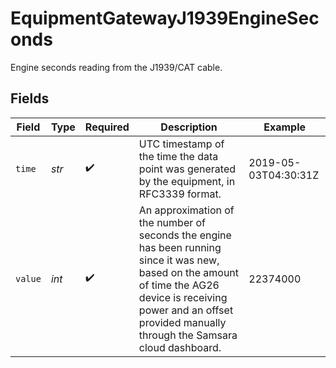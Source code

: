 # EquipmentGatewayJ1939EngineSeconds

Engine seconds reading from the J1939/CAT cable.


## Fields

| Field                                                                                                                                                                                                                       | Type                                                                                                                                                                                                                        | Required                                                                                                                                                                                                                    | Description                                                                                                                                                                                                                 | Example                                                                                                                                                                                                                     |
| --------------------------------------------------------------------------------------------------------------------------------------------------------------------------------------------------------------------------- | --------------------------------------------------------------------------------------------------------------------------------------------------------------------------------------------------------------------------- | --------------------------------------------------------------------------------------------------------------------------------------------------------------------------------------------------------------------------- | --------------------------------------------------------------------------------------------------------------------------------------------------------------------------------------------------------------------------- | --------------------------------------------------------------------------------------------------------------------------------------------------------------------------------------------------------------------------- |
| `time`                                                                                                                                                                                                                      | *str*                                                                                                                                                                                                                       | :heavy_check_mark:                                                                                                                                                                                                          | UTC timestamp of the time the data point was generated by the equipment, in RFC3339 format.                                                                                                                                 | 2019-05-03T04:30:31Z                                                                                                                                                                                                        |
| `value`                                                                                                                                                                                                                     | *int*                                                                                                                                                                                                                       | :heavy_check_mark:                                                                                                                                                                                                          | An approximation of the number of seconds the engine has been running since it was new, based on the amount of time the AG26 device is receiving power and an offset provided manually through the Samsara cloud dashboard. | 22374000                                                                                                                                                                                                                    |
